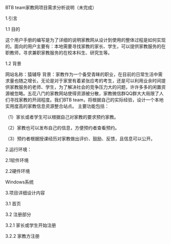 BTB team家教网项目需求分析说明（未完成）

1.引言

1.1 目的

这个用户手册的编写是为了详细的说明家教网从设计到使用的整体过程是如何实现的。面向的用户主要有：本地需要寻找家教的家长、学生，可以提供家教服务的在职教师，寻求兼职家教服务的在校本科生、研究生等。

1.2 背景

网站名称：猿辅导 背景：家教作为一个备受青睐的职业，在目前的日常生活中需求量也随之增长，无论是对于家里有着紧张应考的考生，还是可以利用业余时间提供家教服务的老师、学生，为了解决社会的竞争压力大的问题，许许多多的闲置资源被忽略。五花八门的家教网站使得资源被分散，家教微信群QQ群大大局限了人们寻找家教的开阔程度。我们BTB team，将根据自己的实际经验，设计一个本地实用度高的家教信息资源整合站点。 主要功能包括：

（1）家长或者学生可以根据自己对家教的要求预约家教。

（2）家教也可以发布自己的信息，方便预约者查看预约。

（3）预约者根据授课经历对家教做出评价、鼓励、反馈，且信息可以公开。

2.运行环境：

2.1软件环境

2.2硬件环境  

Windows系统

3.项目详细设计内容

3.1 首页

3.2 注册部分

3.2.1 家长或学生开始注册

3.2.2 家教方注册
